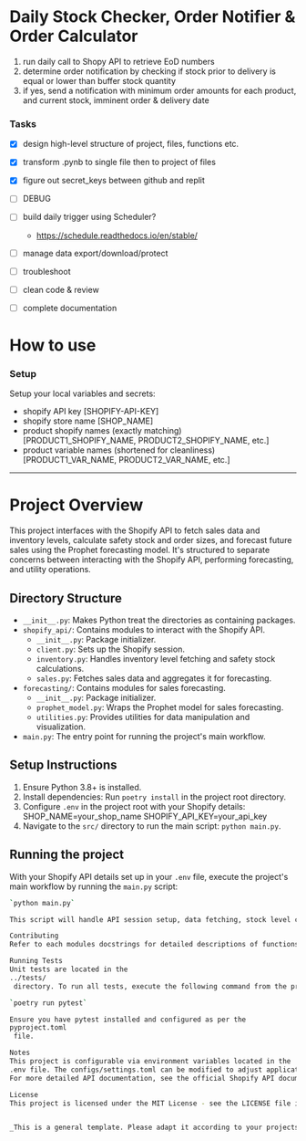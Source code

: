 # Daily Stock Checker, Order Notifier & Order Calculator
1.  run daily call to Shopy API to retrieve EoD numbers
2.  determine order notification by checking if stock prior to delivery is equal or lower than buffer stock quantity
3.  if yes, send a notification with minimum order amounts for each product, and current stock, imminent order & delivery date

### Tasks
- [x] design high-level structure of project, files, functions etc.
- [x] transform .pynb to single file then to project of files
 - [x] figure out secret_keys between github and replit
- [ ] DEBUG

- [ ] build daily trigger using Scheduler?
    - https://schedule.readthedocs.io/en/stable/
- [ ] manage data export/download/protect
- [ ] troubleshoot
- [ ] clean code & review
- [ ] complete documentation


# How to use

### Setup

Setup your local variables and secrets:
- shopify API key [SHOPIFY-API-KEY]
- shopify store name [SHOP_NAME]
- product shopify names (exactly matching) [PRODUCT1_SHOPIFY_NAME, PRODUCT2_SHOPIFY_NAME, etc.]
- product variable names (shortened for cleanliness) [PRODUCT1_VAR_NAME, PRODUCT2_VAR_NAME, etc.]

---

# Project Overview

This project interfaces with the Shopify API to fetch sales data and inventory levels, calculate safety stock and order sizes, and forecast future sales using the Prophet forecasting model. It's structured to separate concerns between interacting with the Shopify API, performing forecasting, and utility operations.

## Directory Structure

- `__init__.py`: Makes Python treat the directories as containing packages.
- `shopify_api/`: Contains modules to interact with the Shopify API.
    - `__init__.py`: Package initializer.
    - `client.py`: Sets up the Shopify session.
    - `inventory.py`: Handles inventory level fetching and safety stock calculations.
    - `sales.py`: Fetches sales data and aggregates it for forecasting.
- `forecasting/`: Contains modules for sales forecasting.
    - `__init__.py`: Package initializer.
    - `prophet_model.py`: Wraps the Prophet model for sales forecasting.
    - `utilities.py`: Provides utilities for data manipulation and visualization.
- `main.py`: The entry point for running the project's main workflow.

## Setup Instructions

1. Ensure Python 3.8+ is installed.
2. Install dependencies: Run `poetry install` in the project root directory.
3. Configure `.env` in the project root with your Shopify details:
      SHOP_NAME=your_shop_name
      SHOPIFY_API_KEY=your_api_key
4. Navigate to the `src/` directory to run the main script: `python main.py`.

## Running the project

With your Shopify API details set up in your `.env` file, execute the project's main workflow by running the `main.py` script:

```bash
`python main.py`

This script will handle API session setup, data fetching, stock level calculation, and sales forecasting.

Contributing
Refer to each modules docstrings for detailed descriptions of functions, expected parameters, and return types. Contributions should follow the established modular structure and include appropriate unit tests.

Running Tests
Unit tests are located in the 
../tests/
 directory. To run all tests, execute the following command from the project root:

`poetry run pytest`

Ensure you have pytest installed and configured as per the 
pyproject.toml
 file.

Notes
This project is configurable via environment variables located in the 
.env file. The configs/settings.toml can be modified to adjust application settings such as API versions or date ranges for data fetching.
For more detailed API documentation, see the official Shopify API documentation.

License
This project is licensed under the MIT License - see the LICENSE file in the project root for details.


_This is a general template. Please adapt it according to your projects specifics, the naming conventions youve followed, and any additional or modified functionality not captured here._

